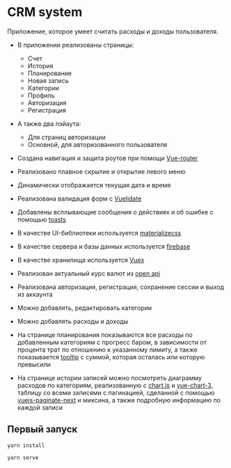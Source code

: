 # CRM system

Приложение, которое умеет считать расходы и доходы пользователя.

- В приложении реализованы страницы:

  - Счет
  - История
  - Планирование
  - Новая запись
  - Категории
  - Профиль
  - Авторизация
  - Регистрация

- А также два лэйаута:

  - Для страниц авторизации
  - Основной, для авторизованного пользователя

- Создана навигация и защита роутов при помощи [Vue-router](https://router.vuejs.org/)
- Реализовано плавное скрытие и открытие левого меню
- Динамически отображается текущая дата и время
- Реализована валидация форм с [Vuelidate](https://vuelidate-next.netlify.app/)
- Добавлены всплывающие сообщения о действиях и об ошибке с помощью [toasts](https://materializecss.com/toasts.html)
- В качестве UI-библиотеки используется [materializecss](https://materializecss.com/)
- В качестве сервера и базы данных используется [firebase](https://firebase.google.com/)
- В качестве хранилища используется [Vuex](https://vuex.vuejs.org/)
- Реализован актуальный курс валют из [open api](https://raw.githubusercontent.com/fawazahmed0/currency-api/1/latest/currencies/rub.json)
- Реализована авторизация, регистрация, сохранение сессии и выход из аккаунта
- Можно добавлять, редактировать категории
- Можно добавлять расходы и доходы
- На странице планирования показываются все расходы по добавленным категориям с прогресс баром, в зависимости от процента трат по отношению к указанному лимиту, а также показывается [tooltip](https://materializecss.com/tooltips.html) с суммой, которая осталась или которую превысили
- На странице истории записей можно посмотреть диаграмму расходов по категориям, реализованную с [chart.js](https://www.chartjs.org/) и [vue-chart-3](https://vue-chart-3.netlify.app/), таблицу со всеми записями с пагинацией, сделанной с помощью [vuejs-paginate-next](https://github.com/cloudeep/vuejs-paginate-next#readme) и миксина, а также подробную информацию по каждой записи

## Первый запуск

```
yarn install
```

```
yarn serve
```
